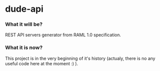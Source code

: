 # dude-api

### What it will be?

REST API servers generator from RAML 1.0 specification.

### What it is now?

This project is in the very beginning of it's history (actualy, there is no any useful code here at the moment :) ).